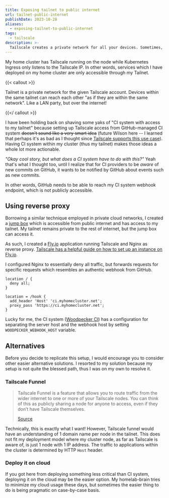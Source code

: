 ```yaml
---
title: Exposing tailnet to public internet
url: tailnet-public-internet
publishDate: 2023-10-28
aliases:
  - exposing-tailnet-to-public-internet
tags:
  - tailscale
description: >-
  Tailscale creates a private network for all your devices. Sometimes, you may want to selectively expose some endpoint on your private network to the public internet, like I do here. Alternative title: DIY Tailscale Funnel with Nginx.
---
```


My home cluster has Tailscale running on the node while Kubernetes Ingress only listens to the Tailscale IP. In other words, services which I have deployed on my home cluster are only accessible through my Tailnet.

{{< callout >}}

Tailnet is a private network for the given Tailscale account. Devices within the same tailnet can reach each other "as if they are within the same network". Like a LAN party, but over the internet!

{{</ callout >}}

I have been holding back on shaving some yaks of "CI system with access to my tailnet" because setting up Tailscale access from GitHub-managed CI system ~~doesn't sound like a very smart idea~~ (future Wilson here -- I learned that perhaps it's as bad as I thought since [Tailscale supports this use case](https://github.com/tailscale/github-action)). Having CI system within my cluster (thus my tailnet) makes those ideas a whole lot more actionable.

_"Okay cool story, but what does a CI system have to do with this?"_ Yeah that's what I thought too, until I realize that for CI providers to be _aware_ of new commits on GitHub, it wants to be notified by GitHub about events such as new commits.

In other words, GitHub needs to be able to reach my CI system webhook endpoint, which is not publicly accessible.

## Using reverse proxy

Borrowing a similar technique employed in private cloud networks, I created a [jump box](https://en.wikipedia.org/wiki/Jump_server) which is accessible from public internet and has access to my tailnet. My tailnet remains private to the rest of internet, but the jump box can access it.

As such, I created a [Fly.io](https://fly.io) application running Tailscale and Nginx as reverse proxy. [Tailscale has a helpful guide on how to set up an instance on Fly.io](https://tailscale.com/kb/1132/flydotio/).

I configured Nginx to essentially deny all traffic, but forwards requests for specific requests which resembles an authentic webhook from GitHub.

```nginx
location / {
  deny all;
}

location = /hook {
  add_header 'Host' 'ci.myhomecluster.net';
  proxy_pass 'https://ci.myhomecluster.net';
}
```

Lucky for me, the CI system ([Woodpecker CI](https://woodpecker-ci.org)) has a configuration for separating the server host and the webhook host by setting `WOODPECKER_WEBHOOK_HOST` variable.

## Alternatives

Before you decide to replicate this setup, I would encourage you to consider other easier alternative solutions. I resorted to my solution because my setup is not quite the blessed path, thus I was on my own to resolve it.

### Tailscale Funnel

> Tailscale Funnel is a feature that allows you to route traffic from the wider internet to one or more of your Tailscale nodes. You can think of this as publicly sharing a node for anyone to access, even if they don’t have Tailscale themselves.
>
> [Source](https://tailscale.com/kb/1223/tailscale-funnel/)

Technically, this is exactly what I want! However, Tailscale funnel would have an understanding of 1 domain name per node in the tailnet. This does not fit my deployment model where my cluster node, as far as Tailscale is aware of, is just 1 node with 1 IP address. The traffic to applications within the cluster is determined by HTTP `Host` header.

### Deploy it on cloud

If you got here from deploying something less critical than CI system, deploying it on the cloud may be the easier option. My homelab-brain tries to minimize my cloud usage these days, but sometimes the easier thing to do is being pragmatic on case-by-case basis.
